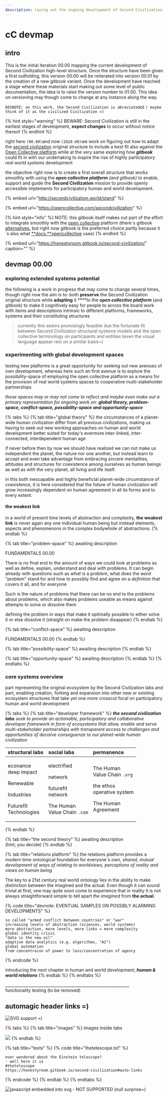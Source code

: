 ```yaml
---
description: laying out the ongoing development of Second Civilization high-level structure
---
```


# cC devmap

## intro

This is the initial iteration 00.00 mapping the current development of Second Civilization high-level structure. Once the structure have been given a first outfolding, this version 00.00 will be reiterated into version 00.01 by the creation of a new gitbook variant. Once the development have reached a stage where these materials start making out some level of public documentation, the idea is to raise the version number to 01.00. This idea on versioning may though come to change at any instance along the way.

`DEVNOTE: on this work, the Second Civilization is abreviated`**`cC`** `( maybe think of it as the civilized Civilization =)`

{% hint style="warning" %}
BEWARE: Second Civilization is still in the earliest stages of development, **expect changes** to occur without notice thereof
{% endhint %}

right here `(00.00)`and now `(2020.08)`we work on figuring out how to adapt the [second civilization](https://opencollective.com/secondcivilization) original structure to include a best fit also against the [Open Collective platform](https://opencollective.com/) while at the very same exploring how _**gitbook**_ could fit in with our undertaking to inspire the rise of highly participatory _real world systems_ development

the objective right now is to create a first overall structure that works smoothly with using the _**open collective platform**  \(and gitbook\)_ to enable, support and guide the **Second Civilization** mission to provide openly accessible implements for participatory human and world development.

{% embed url="http://secondcivilization.world/stand" %}

{% embed url="https://opencollective.com/secondcivilization" %}

{% hint style="info" %}
NOTE: this gitbook itself makes out part of the effort to integrate smoothly with the [open collective](https://opencollective.com/) platform \(there´s gitbook [alternatives](https://alternativeto.net/software/gitbook/), but right now gitbook is the preferred choice partly because it´s also what [**docs.**opencollective](https://docs.opencollective.com/help/) uses\)
{% endhint %}

{% embed url="https://honestyroom.gitbook.io/second-civilization/" caption="" %}



## devmap 00.00

### exploring extended systems potential

the following is a work in progress that may come to change several times, though right now the aim is to:  both **preserve** the Second Civilization original structure while **adapting** it ****to the _**open collective platform**_  \(and gitbook\) to make it cognitively easy for people to across the board work with items and descriptions intrinsic to different platforms, frameworks, systems and their constituting structures

> currently this seems promisingly feasible due the fortunate fit between Second Civilization structural systems models and the open collective terminology on participants and entities \(even the visual language appear rest on a similar basis=\)



### experimenting with global development spaces

testing new platforms is a great opportunity for seeking out new avenues of own development, whereas here such an first avenue is to explore the possibility-space of employing the open collective platform as a means for the provision of real world systems spaces to cooperative multi-stakeholder partnerships 

_these spaces may or may not come to reflect and maybe even make out a primary representation for ongoing work on: **global theory, problem-space, conflict-space, possibility-space and opportunity-space**_

{% tabs %}
{% tab title="global theory" %}
the circumstances of a planet-wide human civilization differ from all previous civilizations, making us having to seek out new working approaches on human and world development better suited for today's evermore inter-linked, inter-connected, interdependent human age

if never before then by now we should have realized we can not make us independent the planet, the nature nor one another, but instead  learn to accept and even take advantage from embracing sincere mentalities, attitudes and structures for coexistence among ourselves as human beings as well as with the very planet, all living and life itself.

in this both inescapable and highly beneficial planet-wide circumstance of coexistence, it is here considered that the future of human civilization will grow increasingly dependent on human agreement in all its forms and to every extent.

#### the weakest link

in a world of present time levels of abstraction and complexity, **the weakest link** is never again any one individual human being but instead elements, aspects and phenomenons in the complex bodywhole of abstractions.
{% endtab %}

{% tab title="problem-space" %}
awaiting description

FUNDAMENTALS 00.00

There is no final end to the amount of ways we could look at problems as well as define, explain, understand and deal with problems. It can begin already with questions such as _what_ is a problem, what does the _word_ "problem" stand for  and how to possibly find and agree on a _definition_ that covers it all, and for everyone

Such is the nature of problems that there can be no end to the problems about problems, which also makes problems useable as means against attempts to solve or dissolve them



defining the problem in ways that make it optimally possible to either solve it or else dissolve it \(straight on make the problem disappear\)
{% endtab %}

{% tab title="conflict-space" %}
awaiting description

FUNDAMENTALS 00.00
{% endtab %}

{% tab title="possibility-space" %}
awaiting description
{% endtab %}

{% tab title="opportunity-space" %}
awaiting description
{% endtab %}
{% endtabs %}



### core systems overview

part representing the original ecosystem by the Second Civilization labs and part, enabling creation, forking and expansion into other new or existing ecosystem structures that take yet one more crosscut focal on participatory human and world development

{% tabs %}
{% tab title="developer framework" %}
_**the second civilization labs** seek to provide an actionable, participatory and collaborative developer framework in form of ecosystems that allow, enable and serve multi-stakeholder partnerships with transparent access to challenges and opportunities of decisive conseguenze to our planet-wide human civilization_

<table>
  <thead>
    <tr>
      <th style="text-align:left">structural labs</th>
      <th style="text-align:left">social labs</th>
      <th style="text-align:left">permanence</th>
    </tr>
  </thead>
  <tbody>
    <tr>
      <td style="text-align:left">
        <p>econance
          <br />deep impact</p>
        <p></p>
        <p>Renewable</p>
        <p>Industries</p>
        <p></p>
        <p>Futurefit
          <br />Technologies</p>
      </td>
      <td style="text-align:left">
        <p>electrified</p>
        <p>network</p>
        <p></p>
        <p>futurefit
          <br />network</p>
        <p></p>
        <p>The Human
          <br />Value Chain <code>.com</code>
        </p>
      </td>
      <td style="text-align:left">
        <p>The Human
          <br />Value Chain <code>.org</code>
        </p>
        <p></p>
        <p>the ethos
          <br />operative system</p>
        <p></p>
        <p>The Human
          <br />Agreement</p>
      </td>
    </tr>
  </tbody>
</table>
{% endtab %}

{% tab title="the second theory" %}
awaiting description   
\(hint; you decide\)
{% endtab %}

{% tab title="relations platform" %}
the relations platform provides a modern time ontological foundation for everyone´s _own, shared, mutual development of ways of relating to worldviews, perceptions of reality and views on human being_

The key to a 21st century real world ontology lies in the ability to make distinction between the imagined and the actual. Even though it can sound trivial at first, one may quite soon come to experience that in reality it is not always straightforward simple to tell apart _the imagined_ from **the actual.**

{% code title="devnote:  EVENTUAL SAMPLES ON POSSIBLY ALARMING DEVELOPMENTS" %}
```text
so called "armed conflict between countries" or "war"
increasing levels of abstraction (sciences, world systems)
more abstraction, more levels, more links = more complexity
global identity crisis 
"data is the new oil"
adaptive data analytics (e.g. algorithms, "AI")
global automation 
from concentraion of power to loss/concentration of agency
```
{% endcode %}

introducing the next chapter in human and world development; _**human & world relations**_ 
{% endtab %}
{% endtabs %}





\_\_\_\_\_\_\_\_\_\_\_\_\_\_\_\_\_\_\_\_\_\_\_\_\_\_\_\_\_\_\_\_\_\_\_\_\_\_\_\_\_\_\_\_\_\_\_\_\_\_\_\_\_\_\_\_\_\_\_\_\_\_  
functionality testing \(to be removed\)

## automagic header links =\) <a id="auto-links"></a>

![SVG support =\)](http://www.gwoptics.org/research/et/layout/ET_layout_02.svg)

{% tabs %}
{% tab title="images" %}
images inside tabs

![](.gitbook/assets/icon-theory.svg)
{% endtab %}

{% tab title="texts" %}
{% code title="thetelescope.txt" %}
```text
ever wondered about the Einstein telescope?
- well here it is
#thetelescope
https://honestyroom.gitbook.io/second-civilization#auto-links
```
{% endcode %}
{% endtab %}
{% endtabs %}

![javascript embedded into svg - NOT SUPPORTED \(null surprise=\)](http://sozi.wdfiles.com/local--files/presentations/AFM-sozi3.svg)













